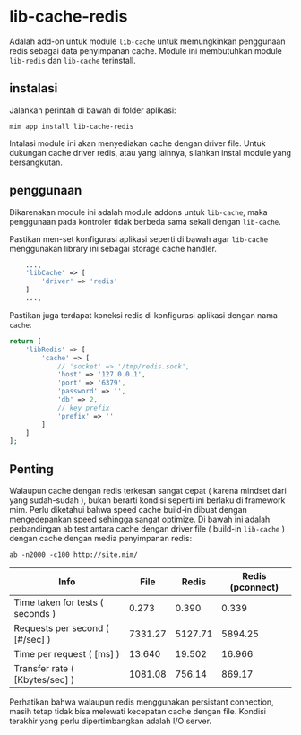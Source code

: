 # lib-cache-redis

Adalah add-on untuk module `lib-cache` untuk memungkinkan penggunaan
redis sebagai data penyimpanan cache. Module ini membutuhkan module
`lib-redis` dan `lib-cache` terinstall.

## instalasi

Jalankan perintah di bawah di folder aplikasi:

```
mim app install lib-cache-redis
```

Intalasi module ini akan menyediakan cache dengan driver file. Untuk
dukungan cache driver redis, atau yang lainnya, silahkan instal module
yang bersangkutan.

## penggunaan

Dikarenakan module ini adalah module addons untuk `lib-cache`, maka penggunaan
pada kontroler tidak berbeda sama sekali dengan `lib-cache`.

Pastikan men-set konfigurasi aplikasi seperti di bawah agar `lib-cache` menggunakan
library ini sebagai storage cache handler.

```php
    ...,
    'libCache' => [
        'driver' => 'redis'
    ]
    ...,
```

Pastikan juga terdapat koneksi redis di konfigurasi aplikasi dengan nama `cache`:

```php
return [
    'libRedis' => [
        'cache' => [
            // 'socket' => '/tmp/redis.sock',
            'host' => '127.0.0.1',
            'port' => '6379',
            'password' => '',
            'db' => 2,
            // key prefix
            'prefix' => ''
        ]
    ]
];
```

## Penting

Walaupun cache dengan redis terkesan sangat cepat ( karena mindset dari yang sudah-sudah ),
bukan berarti kondisi seperti ini berlaku di framework mim. Perlu diketahui bahwa speed cache
build-in dibuat dengan mengedepankan speed sehingga sangat optimize. Di bawah ini adalah
perbandingan ab test antara cache dengan driver file ( build-in `lib-cache` ) dengan cache
dengan media penyimpanan redis:

```
ab -n2000 -c100 http://site.mim/
```

Info                             | File    | Redis   | Redis (pconnect)
---------------------------------|---------|---------|-----------------
Time taken for tests ( seconds ) | 0.273   | 0.390   | 0.339
Requests per second ( [#/sec] )  | 7331.27 | 5127.71 | 5894.25
Time per request ( [ms] )        | 13.640  | 19.502  | 16.966
Transfer rate ( [Kbytes/sec] )   | 1081.08 | 756.14  | 869.17

Perhatikan bahwa walaupun redis menggunakan persistant connection, masih tetap
tidak bisa melewati kecepatan cache dengan file. Kondisi terakhir yang perlu
dipertimbangkan adalah I/O server.
